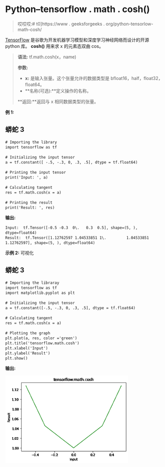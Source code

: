# Python–tensorflow . math . cosh()

> 哎哎哎:# t0]https://www . geeksforgeeks . org/python-tensorlow-math-cosh/

[TensorFlow](https://www.geeksforgeeks.org/introduction-to-tensorflow/) 是谷歌为开发机器学习模型和深度学习神经网络而设计的开源 python 库。
**cosh()** 用来求 x 的元素态双曲 cos。

> **语法:** tf.math.cosh(x，name)
> 
> **参数:**
> 
> *   **x:** 是输入张量。这个张量允许的数据类型是 bfloat16，half，float32，float64。
> *   **名称(可选):**定义操作的名称。
>     
> 
> **返回:**返回与 x 相同数据类型的张量。

**例 1:**

## 蟒蛇 3

```
# Importing the library
import tensorflow as tf

# Initializing the input tensor
a = tf.constant([ -.5, -.3, 0, .3, .5], dtype = tf.float64)

# Printing the input tensor
print('Input: ', a)

# Calculating tangent
res = tf.math.cosh(x = a)

# Printing the result
print('Result: ', res)
```

**输出:**

```
Input:  tf.Tensor([-0.5 -0.3  0\.   0.3  0.5], shape=(5, ), dtype=float64)
Result:  tf.Tensor([1.12762597 1.04533851 1\.         1.04533851 1.12762597], shape=(5, ), dtype=float64)

```

**示例 2:** 可视化

## 蟒蛇 3

```
# Importing the libraray
import tensorflow as tf
import matplotlib.pyplot as plt

# Initializing the input tensor
a = tf.constant([-.5, -.3, 0, .3, .5], dtype = tf.float64)

# Calculating tangent
res = tf.math.cosh(x = a)

# Plotting the graph
plt.plot(a, res, color ='green')
plt.title('tensorflow.math.cosh')
plt.xlabel('Input')
plt.ylabel('Result')
plt.show()
```

**输出:**

![](img/add48349bb1de2cb9f7d6fea3db039fc.png)